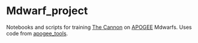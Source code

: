 # Mdwarf_project

Notebooks and scripts for training [The Cannon](https://github.com/annayqho/TheCannon) on [APOGEE](http://www.sdss.org/dr13/irspec/) Mdwarfs. Uses code from [apogee_tools](https://github.com/jbirky/apogee_tools).